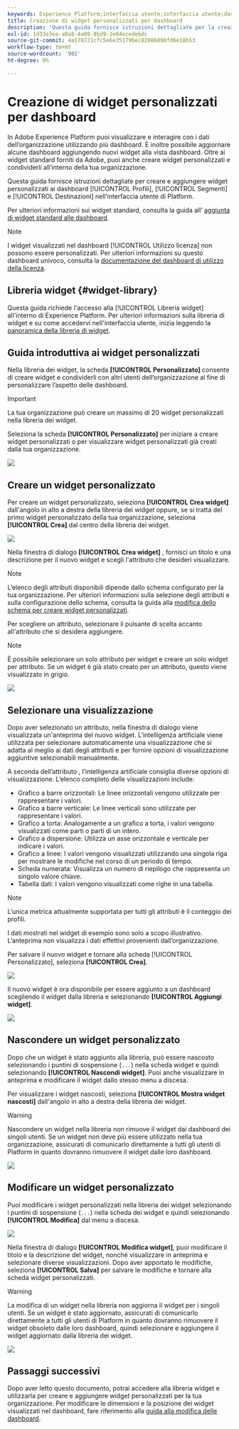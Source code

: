 ```yaml
---
keywords: Experience Platform;interfaccia utente;interfaccia utente;dashboard;dashboard;profili;segmenti;destinazioni;utilizzo licenza;widget;metriche;
title: Creazione di widget personalizzati per dashboard
description: 'Questa guida fornisce istruzioni dettagliate per la creazione di widget personalizzati da utilizzare nelle dashboard di Adobe Experience Platform. '
exl-id: 1d33e3ea-a8a8-4a09-8bd9-2e04ecedebdc
source-git-commit: 4a578721cfc5e6e35179bec82886808fd6e18b53
workflow-type: tm+mt
source-wordcount: '902'
ht-degree: 0%

---
```



# Creazione di widget personalizzati per dashboard

In Adobe Experience Platform puoi visualizzare e interagire con i dati dell’organizzazione utilizzando più dashboard. È inoltre possibile aggiornare alcune dashboard aggiungendo nuovi widget alla vista dashboard. Oltre ai widget standard forniti da Adobe, puoi anche creare widget personalizzati e condividerli all’interno della tua organizzazione.

Questa guida fornisce istruzioni dettagliate per creare e aggiungere widget personalizzati ai dashboard [!UICONTROL Profili], [!UICONTROL Segmenti] e [!UICONTROL Destinazioni] nell’interfaccia utente di Platform.

Per ulteriori informazioni sui widget standard, consulta la guida all’ [aggiunta di widget standard alle dashboard](standard-widgets.md).

>[!NOTE]
>
>I widget visualizzati nel dashboard [!UICONTROL Utilizzo licenza] non possono essere personalizzati. Per ulteriori informazioni su questo dashboard univoco, consulta la [documentazione del dashboard di utilizzo della licenza](../guides/license-usage.md).

## Libreria widget {#widget-library}

Questa guida richiede l&#39;accesso alla [!UICONTROL Libreria widget] all&#39;interno di Experience Platform. Per ulteriori informazioni sulla libreria di widget e su come accedervi nell&#39;interfaccia utente, inizia leggendo la [panoramica della libreria di widget](widget-library.md).

## Guida introduttiva ai widget personalizzati

Nella libreria dei widget, la scheda **[!UICONTROL Personalizzato]** consente di creare widget e condividerli con altri utenti dell’organizzazione al fine di personalizzare l’aspetto delle dashboard.

>[!IMPORTANT]
>
>La tua organizzazione può creare un massimo di 20 widget personalizzati nella libreria dei widget.

Seleziona la scheda **[!UICONTROL Personalizzato]** per iniziare a creare widget personalizzati o per visualizzare widget personalizzati già creati dalla tua organizzazione.

![](../images/customization/custom-widgets.png)

## Creare un widget personalizzato

Per creare un widget personalizzato, seleziona **[!UICONTROL Crea widget]** dall&#39;angolo in alto a destra della libreria dei widget oppure, se si tratta del primo widget personalizzato della tua organizzazione, seleziona **[!UICONTROL Crea]** dal centro della libreria dei widget.

![](../images/customization/create-widget.png)

Nella finestra di dialogo **[!UICONTROL Crea widget]** , fornisci un titolo e una descrizione per il nuovo widget e scegli l&#39;attributo che desideri visualizzare.

>[!NOTE]
>
>L’elenco degli attributi disponibili dipende dallo schema configurato per la tua organizzazione. Per ulteriori informazioni sulla selezione degli attributi e sulla configurazione dello schema, consulta la guida alla [modifica dello schema per creare widget personalizzati](edit-schema.md).

Per scegliere un attributo, selezionare il pulsante di scelta accanto all&#39;attributo che si desidera aggiungere.

>[!NOTE]
>
>È possibile selezionare un solo attributo per widget e creare un solo widget per attributo. Se un widget è già stato creato per un attributo, questo viene visualizzato in grigio.

![](../images/customization/create-widget-dialog.png)

## Selezionare una visualizzazione

Dopo aver selezionato un attributo, nella finestra di dialogo viene visualizzata un&#39;anteprima del nuovo widget. L’intelligenza artificiale viene utilizzata per selezionare automaticamente una visualizzazione che si adatta al meglio ai dati degli attributi e per fornire opzioni di visualizzazione aggiuntive selezionabili manualmente.

A seconda dell’attributo , l’intelligenza artificiale consiglia diverse opzioni di visualizzazione. L’elenco completo delle visualizzazioni include:

* Grafico a barre orizzontali: Le linee orizzontali vengono utilizzate per rappresentare i valori.
* Grafico a barre verticale: Le linee verticali sono utilizzate per rappresentare i valori.
* Grafico a torta: Analogamente a un grafico a torta, i valori vengono visualizzati come parti o parti di un intero.
* Grafico a dispersione: Utilizza un asse orizzontale e verticale per indicare i valori.
* Grafico a linee: I valori vengono visualizzati utilizzando una singola riga per mostrare le modifiche nel corso di un periodo di tempo.
* Scheda numerata: Visualizza un numero di riepilogo che rappresenta un singolo valore chiave.
* Tabella dati: I valori vengono visualizzati come righe in una tabella.

>[!NOTE]
>
>L’unica metrica attualmente supportata per tutti gli attributi è il conteggio dei profili.
>
>I dati mostrati nel widget di esempio sono solo a scopo illustrativo. L’anteprima non visualizza i dati effettivi provenienti dall’organizzazione.

Per salvare il nuovo widget e tornare alla scheda [!UICONTROL Personalizzato], seleziona **[!UICONTROL Crea]**.

![](../images/customization/create-widget-select-attribute.png)

Il nuovo widget è ora disponibile per essere aggiunto a un dashboard scegliendo il widget dalla libreria e selezionando **[!UICONTROL Aggiungi widget]**.

![](../images/customization/custom-widgets-new.png)

## Nascondere un widget personalizzato

Dopo che un widget è stato aggiunto alla libreria, può essere nascosto selezionando i puntini di sospensione (`...`) nella scheda widget e quindi selezionando **[!UICONTROL Nascondi widget]**. Puoi anche visualizzare in anteprima e modificare il widget dallo stesso menu a discesa.

Per visualizzare i widget nascosti, seleziona **[!UICONTROL Mostra widget nascosti]** dall&#39;angolo in alto a destra della libreria dei widget.

>[!WARNING]
>
>Nascondere un widget nella libreria non rimuove il widget dai dashboard dei singoli utenti. Se un widget non deve più essere utilizzato nella tua organizzazione, assicurati di comunicarlo direttamente a tutti gli utenti di Platform in quanto dovranno rimuovere il widget dalle loro dashboard.

![](../images/customization/hide-widget.png)

## Modificare un widget personalizzato

Puoi modificare i widget personalizzati nella libreria dei widget selezionando i puntini di sospensione (`...`) nella scheda dei widget e quindi selezionando **[!UICONTROL Modifica]** dal menu a discesa.

![](../images/customization/custom-widget-edit.png)

Nella finestra di dialogo **[!UICONTROL Modifica widget]**, puoi modificare il titolo e la descrizione del widget, nonché visualizzare in anteprima e selezionare diverse visualizzazioni. Dopo aver apportato le modifiche, seleziona **[!UICONTROL Salva]** per salvare le modifiche e tornare alla scheda widget personalizzati.

>[!WARNING]
>
>La modifica di un widget nella libreria non aggiorna il widget per i singoli utenti. Se un widget è stato aggiornato, assicurati di comunicarlo direttamente a tutti gli utenti di Platform in quanto dovranno rimuovere il widget obsoleto dalle loro dashboard, quindi selezionare e aggiungere il widget aggiornato dalla libreria dei widget.

![](../images/customization/edit-widget.png)

## Passaggi successivi

Dopo aver letto questo documento, potrai accedere alla libreria widget e utilizzarla per creare e aggiungere widget personalizzati per la tua organizzazione. Per modificare le dimensioni e la posizione dei widget visualizzati nel dashboard, fare riferimento alla [guida alla modifica delle dashboard](modify.md).
